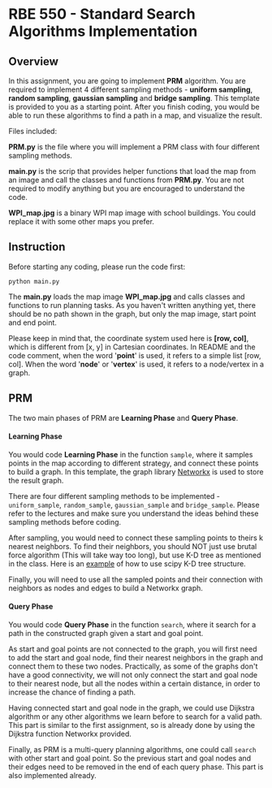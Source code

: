 # RBE 550 - Standard Search Algorithms Implementation

## Overview

In this assignment, you are going to implement **PRM** algorithm. You are required to implement 4 different sampling methods - **uniform sampling**, **random sampling**, **gaussian sampling** and **bridge sampling**. This template is provided to you as a starting point. After you finish coding, you would be able to run these algorithms to find a path in a map, and visualize the result.

Files included:

**PRM.py** is the file where you will implement a PRM class with four different sampling methods.

**main.py** is the scrip that provides helper functions that load the map from an image and call the classes and functions from **PRM.py**. You are not required to modify anything but you are encouraged to understand the code.

**WPI_map.jpg** is a binary WPI map image with school buildings. You could replace it with some other maps you prefer.

## Instruction

Before starting any coding, please run the code first:

`python main.py`

The **main.py** loads the map image **WPI_map.jpg** and calls classes and functions to run planning tasks. As you haven't written anything yet, there should be no path shown in the graph, but only the map image, start point and end point.

Please keep in mind that, the coordinate system used here is **[row, col]**, which is different from [x, y] in Cartesian coordinates. In README and the code comment, when the word '**point**' is used, it refers to a simple list [row, col]. When the word '**node**' or '**vertex**' is used, it refers to a node/vertex in a graph. 

## PRM

The two main phases of PRM are **Learning Phase** and **Query Phase**. 

#### Learning Phase

You would code **Learning Phase** in the function `sample`, where it samples points in the map according to different strategy, and connect these points to build a graph. In this template, the graph library [Networkx](https://networkx.org/documentation/stable/) is used to store the result graph. 

There are four different sampling methods to be implemented - `uniform_sample`, `random_sample`, `gaussian_sample` and `bridge_sample`. Please refer to the lectures and make sure you understand the ideas behind these sampling methods before coding. 

After sampling, you would need to connect these sampling points to theirs k nearest neighbors. To find their neighbors, you should NOT just use brutal force algorithm (This will take way too long), but use K-D tree as mentioned in the class. Here is an [example](https://stackoverflow.com/questions/13796782/networkx-random-geometric-graph-implementation-using-k-d-trees) of how to use scipy K-D tree structure. 

Finally, you will need to use all the sampled points and their connection with neighbors as nodes and edges to build a Networkx graph.

#### Query Phase

You would code **Query Phase** in the function `search`, where it search for a path in the constructed graph given a start and goal point.

As start and goal points are not connected to the graph, you will first need to add the start and goal node, find their nearest neighbors in the graph and connect them to these two nodes. Practically, as some of the graphs don't have a good connectivity, we will not only connect the start and goal node to their nearest node, but all the nodes within a certain distance, in order to increase the chance of finding a path.

Having connected start and goal node in the graph, we could use Dijkstra algorithm or any other algorithms we learn before to search for a valid path. This part is similar to the first assignment, so is already done by using the Dijkstra function Networkx provided.

Finally, as PRM is a multi-query planning algorithms, one could call `search` with other start and goal point. So the previous start and goal nodes and their edges need to be removed in the end of each query phase. This part is also implemented already.

